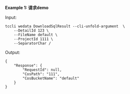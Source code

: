 **Example 1: 请求demo**



Input: 

```
tccli wedata DownloadSqlResult --cli-unfold-argument  \
    --DetailId 123 \
    --FileName default \
    --ProjectId 1111 \
    --SeparatorChar /
```

Output: 
```
{
    "Response": {
        "RequestId": null,
        "CosPath": "111",
        "CosBucketName": "default"
    }
}
```

